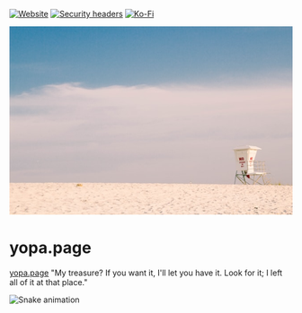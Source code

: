 [![Website][website-shield]][website-url]
[![Security headers][security-headers-shield]][security-headers-url]
[![Ko-Fi][kofi-shield]][kofi-url]

![yopa.page banner][banner]

# yopa.page

[yopa.page][website-url] "My treasure? If you want it, I'll let you have it. Look for it; I left all of it at that place."

![Snake animation](https://github.com/ypark9/blob/output/github-contribution-grid-snake.svg)

<!-- MARKDOWN LINKS & IMAGES -->
[website-shield]: https://img.shields.io/website?style=for-the-badge&url=https://www.yopa.page
[website-url]: https://www.yopa.page
[security-headers-shield]: https://img.shields.io/security-headers?style=for-the-badge&url=https://www.yopa.page
[security-headers-url]: https://securityheaders.com/?q=www.yopa.page&followRedirects=on
[kofi-shield]: https://img.shields.io/badge/Ko--fi-F16061?style=for-the-badge&logo=ko-fi&logoColor=white
[kofi-url]: https://ko-fi.com/yoonsoopark
[banner]: static/images/hZL49G.png
